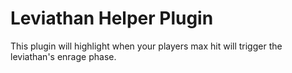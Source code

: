 # Leviathan Helper Plugin

This plugin will highlight when your players max hit will trigger the leviathan's enrage phase.